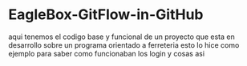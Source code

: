 # EagleBox-GitFlow-in-GitHub

aqui tenemos el codigo base y funcional de un proyecto que esta en desarrollo sobre un programa orientado a ferreteria esto lo hice como ejemplo para saber como funcionaban los login y cosas asi
